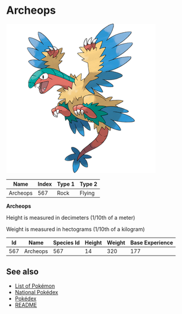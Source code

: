 # Archeops


![Archeops](images/567.png)

| **Name** | **Index** | **Type 1** | **Type 2** |
|----|----|----|----|
| Archeops | 567 | Rock | Flying  |

**Archeops** 


Height is measured in decimeters (1/10th of a meter)

Weight is measured in hectograms (1/10th of a kilogram)

| **Id** | **Name** | **Species Id** | **Height** | **Weight** | **Base Experience** |
|--------|----------|----------------|------------|------------|---------------------|
| 567 | Archeops | 567 | 14 | 320 | 177 |


## See also

- [List of Pokémon](../pokemon.md)
- [National Pokédex](../national_pokedex.md)
- [Pokédex](../pokedex.md)
- [README](../README.md)
